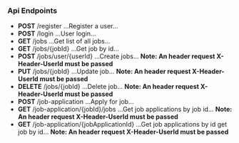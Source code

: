 
### Api Endpoints
- **POST** /register  ...Register a user...
- **POST** /login  ...User login...
- **GET** /jobs ...Get list of all jobs...
- **GET** /jobs/{jobId}  ...Get job by id...
- **POST** /jobs/user/{userId}   ...Create jobs... **Note: An header request X-Header-UserId must be passed**
- **PUT** /jobs/{jobId}   ...Update job... **Note: An header request X-Header-UserId must be passed**
- **DELETE** /jobs/{jobId}   ...Delete job... **Note: An header request X-Header-UserId must be passed**
- **POST** /job-application   ...Apply for job...
- **GET** /job-application/{jobId}/jobs   ...Get job applications by job id... **Note: An header request X-Header-UserId must be passed**
- **GET** /job-application/{jobApplicationId}   ...Get job applications by id get job by id... **Note: An header request X-Header-UserId must be passed**


